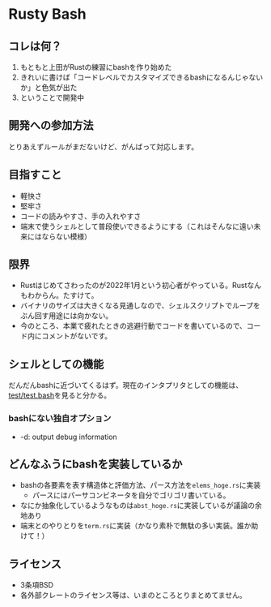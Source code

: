# Rusty Bash

## コレは何？

1. もともと上田がRustの練習にbashを作り始めた
2. きれいに書けば「コードレベルでカスタマイズできるbashになるんじゃないか」と色気が出た
3. ということで開発中


## 開発への参加方法

とりあえずルールがまだないけど、がんばって対応します。

## 目指すこと

* 軽快さ
* 堅牢さ
* コードの読みやすさ、手の入れやすさ
* 端末で使うシェルとして普段使いできるようにする（これはそんなに遠い未来にはならない模様）

## 限界

* Rustはじめてさわったのが2022年1月という初心者がやっている。Rustなんもわからん。たすけて。
* バイナリのサイズは大きくなる見通しなので、シェルスクリプトでループをぶん回す用途には向かない。
* 今のところ、本業で疲れたときの逃避行動でコードを書いているので、コード内にコメントがないです。

## シェルとしての機能

だんだんbashに近づいてくるはず。現在のインタプリタとしての機能は、[test/test.bash](https://github.com/ryuichiueda/rusty_bash/blob/main/test/test.bash)を見ると分かる。


### bashにない独自オプション

* -d: output debug information

## どんなふうにbashを実装しているか

* bashの各要素を表す構造体と評価方法、パース方法を`elems_hoge.rs`に実装
    * パースにはパーサコンビネータを自分でゴリゴリ書いている。
* なにか抽象化しているようなものは`abst_hoge.rs`に実装しているが議論の余地あり
* 端末とのやりとりを`term.rs`に実装（かなり素朴で無駄の多い実装。誰か助けて！）

## ライセンス

* 3条項BSD
* 各外部クレートのライセンス等は、いまのところとりまとめてません。
